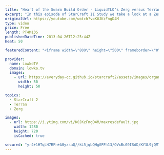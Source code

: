 ```yaml
---
title: "Heart of the Swarm Build Order - LiquidTLO's Zerg versus Terran - StarCraft II Study"
excerpt: "In this episode of StarCraft II Study we take a look at a Zerg versus Terran build order that works very well in the current state of the Heart of the Swarm Beta. In this video I talk about the build order that TLO (LiquidTLO) uses and how can easily transition into the midgame without too much difficulty."
originalUrl: https://youtube.com/watch?v=K0JKzFngD4M
type: video
price: Free
length: PT4M13S
publishedDateTime: 2013-04-26T12:25:44Z
heat: 50

featuredContent: "<iframe width=\"800\" height=\"500\" frameborder=\"0\" src=\"https://www.youtube.com/embed/K0JKzFngD4M\" allow=\"accelerometer; autoplay; encrypted-media; gyroscope; picture-in-picture\" allowfullscreen></iframe>"

provider:
  name: LowkoTV
  domain: lowko.tv
  images:
    - url: https://everyday-cc.github.io/starcraft2/assets/images/organizations/lowko.tv-50x50.jpg
      width: 50
      height: 50

topics:
  - StarCraft 2
  - Terran
  - Zerg

images:
  - url: https://i.ytimg.com/vi/K0JKzFngD4M/maxresdefault.jpg
    width: 1280
    height: 720
    isCached: true

secured: "yr4+1HTqLH7RPh+A0yzsaQ//kL5jqbQHgGPPh13/QVxBcG9ISdD/KY3L9jQM7eGU5t7/ek9miqgbuizWISnHS3Gjel5v++kJ4ivwxH8FCkN+NPQMMlJfjso9onTUEZGBXIMxMhmrZ+B/Bi+pzYG5TWzR9BRjcGaYY7WchR6yFwoDjV1+m8uEDGBf2WGP+u69YNHNwK4tx3wyscgxjwmuqA3Nqqx/L7zAyEHvhkIgPEqcNTxR15mBv+KYpOlYATwp2jQfY9o5uwhuuAgTAkea9iBl4q/z/RsOZYjtOn7I+6UeWrmOU9fZGHRACBugmK9DCQ1NDZtnk9d2EcMYIDbnVZSmOwVY0VJ+NxeaoNPRa4caD3WLAGB1wkmEHzuJd5rzCglsOBOnLAY7l1PUBF6yIhvJBOvObC+VFgxdHEPjvxY=;O3EOy2ueXnypwwqv2Hqf0A=="
---
```


